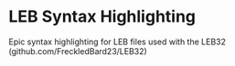# LEB Syntax Highlighting

Epic syntax highlighting for LEB files used with the LEB32 (github.com/FreckledBard23/LEB32)